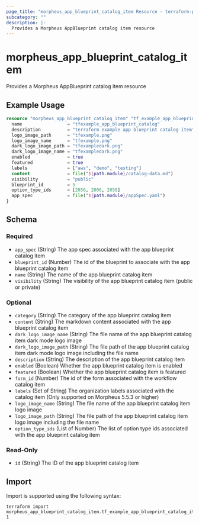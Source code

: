 ```yaml
---
page_title: "morpheus_app_blueprint_catalog_item Resource - terraform-provider-morpheus"
subcategory: ""
description: |-
  Provides a Morpheus AppBlueprint catalog item resource
---
```


# morpheus_app_blueprint_catalog_item

Provides a Morpheus AppBlueprint catalog item resource

## Example Usage

```terraform
resource "morpheus_app_blueprint_catalog_item" "tf_example_app_blueprint_catalog_item" {
  name                 = "tfexample_app_blueprint_catalog"
  description          = "terraform example app blueprint catalog item"
  logo_image_path      = "tfexample.png"
  logo_image_name      = "tfexample.png"
  dark_logo_image_path = "tfexampledark.png"
  dark_logo_image_name = "tfexampledark.png"
  enabled              = true
  featured             = true
  labels               = ["aws", "demo", "testing"]
  content              = file("${path.module}/catalog-data.md")
  visibility           = "public"
  blueprint_id         = 5
  option_type_ids      = [2056, 2006, 2058]
  app_spec             = file("${path.module}/appSpec.yaml")
}
```

<!-- schema generated by tfplugindocs -->
## Schema

### Required

- `app_spec` (String) The app spec associated with the app blueprint catalog item
- `blueprint_id` (Number) The id of the blueprint to associate with the app blueprint catalog item
- `name` (String) The name of the app blueprint catalog item
- `visibility` (String) The visibility of the app blueprint catalog item (public or private)

### Optional

- `category` (String) The category of the app blueprint catalog item
- `content` (String) The markdown content associated with the app blueprint catalog item
- `dark_logo_image_name` (String) The file name of the app blueprint catalog item dark mode logo image
- `dark_logo_image_path` (String) The file path of the app blueprint catalog item dark mode logo image including the file name
- `description` (String) The description of the app blueprint catalog item
- `enabled` (Boolean) Whether the app blueprint catalog item is enabled
- `featured` (Boolean) Whether the app blueprint catalog item is featured
- `form_id` (Number) The id of the form associated with the workflow catalog item
- `labels` (Set of String) The organization labels associated with the catalog item (Only supported on Morpheus 5.5.3 or higher)
- `logo_image_name` (String) The file name of the app blueprint catalog item logo image
- `logo_image_path` (String) The file path of the app blueprint catalog item logo image including the file name
- `option_type_ids` (List of Number) The list of option type ids associated with the app blueprint catalog item

### Read-Only

- `id` (String) The ID of the app blueprint catalog item

## Import

Import is supported using the following syntax:

```shell
terraform import morpheus_app_blueprint_catalog_item.tf_example_app_blueprint_catalog_item 1
```
